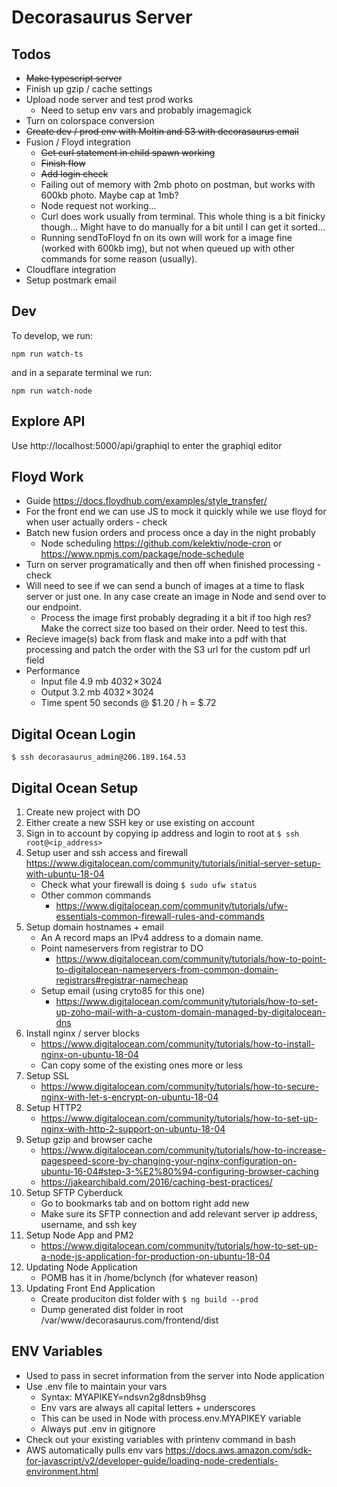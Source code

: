 # Decorasaurus Server

## Todos
- ~~Make typescript server~~
- Finish up gzip / cache settings
- Upload node server and test prod works 
  - Need to setup env vars and probably imagemagick
- Turn on colorspace conversion
- ~~Create dev / prod env with Moltin and S3 with decorasaurus email~~
- Fusion / Floyd integration
    - ~~Get curl statement in child spawn working~~
    - ~~Finish flow~~
    - ~~Add login check~~
    - Failing out of memory with 2mb photo on postman, but works with 600kb photo. Maybe cap at 1mb?
    - Node request not working...
    - Curl does work usually from terminal. This whole thing is a bit finicky though... Might have to do manually for a bit until I can get it sorted... 
    - Running sendToFloyd fn on its own will work for a image fine (worked with 600kb img), but not when queued up with other commands for some reason (usually).
- Cloudflare integration
- Setup postmark email

## Dev
To develop, we run: 

`npm run watch-ts`

and in a separate terminal we run:

`npm run watch-node`

## Explore API
Use http://localhost:5000/api/graphiql to enter the graphiql editor

## Floyd Work
- Guide https://docs.floydhub.com/examples/style_transfer/
- For the front end we can use JS to mock it quickly while we use floyd for when user actually orders  - check
- Batch new fusion orders and process once a day in the night probably
    - Node scheduling https://github.com/kelektiv/node-cron or https://www.npmjs.com/package/node-schedule
- Turn on server programatically and then off when finished processing - check
- Will need to see if we can send a bunch of images at a time to flask server or just one. In any case create an image in Node and send over to our endpoint.
    - Process the image first probably degrading it a bit if too high res? Make the correct size too based on their order. Need to test this.
- Recieve image(s) back from flask and make into a pdf with that processing and patch the order with the S3 url for the custom pdf url field
- Performance
    - Input file 4.9 mb 4032 × 3024
    - Output 3.2 mb 4032 × 3024
    - Time spent 50 seconds @ $1.20 / h = $.72

## Digital Ocean Login
`$ ssh decorasaurus_admin@206.189.164.53`

## Digital Ocean Setup
1. Create new project with DO
2. Either create a new SSH key or use existing on account
3. Sign in to account by copying ip address and login to root at `$ ssh root@<ip_address>`
4. Setup user and ssh access and firewall https://www.digitalocean.com/community/tutorials/initial-server-setup-with-ubuntu-18-04
    - Check what your firewall is doing `$ sudo ufw status`
    - Other common commands 
      - https://www.digitalocean.com/community/tutorials/ufw-essentials-common-firewall-rules-and-commands
5. Setup domain hostnames + email
    - An A record maps an IPv4 address to a domain name.
    - Point nameservers from registrar to DO  
      - https://www.digitalocean.com/community/tutorials/how-to-point-to-digitalocean-nameservers-from-common-domain-registrars#registrar-namecheap 
    - Setup email (using cryto85 for this one) 
      - https://www.digitalocean.com/community/tutorials/how-to-set-up-zoho-mail-with-a-custom-domain-managed-by-digitalocean-dns
6. Install nginx / server blocks
    - https://www.digitalocean.com/community/tutorials/how-to-install-nginx-on-ubuntu-18-04
    - Can copy some of the existing ones more or less
7. Setup SSL 
    - https://www.digitalocean.com/community/tutorials/how-to-secure-nginx-with-let-s-encrypt-on-ubuntu-18-04
8. Setup HTTP2
    - https://www.digitalocean.com/community/tutorials/how-to-set-up-nginx-with-http-2-support-on-ubuntu-18-04
9. Setup gzip and browser cache
      - https://www.digitalocean.com/community/tutorials/how-to-increase-pagespeed-score-by-changing-your-nginx-configuration-on-ubuntu-16-04#step-3-%E2%80%94-configuring-browser-caching
      - https://jakearchibald.com/2016/caching-best-practices/
10. Setup SFTP Cyberduck
    - Go to bookmarks tab and on bottom right add new
    - Make sure its SFTP connection and add relevant server ip address, username, and ssh key
11. Setup Node App and PM2
    - https://www.digitalocean.com/community/tutorials/how-to-set-up-a-node-js-application-for-production-on-ubuntu-18-04
12. Updating Node Application
    - POMB has it in /home/bclynch (for whatever reason)
13. Updating Front End Application
    - Create produciton dist folder with `$ ng build --prod`
    - Dump generated dist folder in root /var/www/decorasaurus.com/frontend/dist


## ENV Variables

- Used to pass in secret information from the server into Node application
- Use .env file to maintain your vars
    - Syntax: MYAPIKEY=ndsvn2g8dnsb9hsg
    - Env vars are always all capital letters + underscores
    - This can be used in Node with process.env.MYAPIKEY variable
    - Always put .env in gitignore
- Check out your existing variables with printenv command in bash
- AWS automatically pulls env vars https://docs.aws.amazon.com/sdk-for-javascript/v2/developer-guide/loading-node-credentials-environment.html
